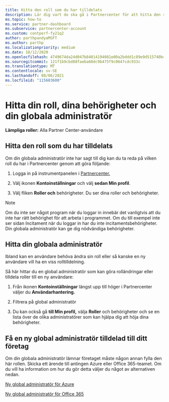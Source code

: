 ```yaml
---
title: Hitta den roll som du har tilldelats
description: Lär dig vart du ska gå i Partnercenter för att hitta den roll som du har tilldelats, dina behörigheter och din globala administratör.
ms.topic: how-to
ms.service: partner-dashboard
ms.subservice: partnercenter-account
ms.custom: contperf-fy21q2
author: parthpandyaMSFT
ms.author: parthp
ms.localizationpriority: medium
ms.date: 10/12/2020
ms.openlocfilehash: 4749674da24d047b84014194081e00a2bddd1c89e9d515740b4346e0b05898b8
ms.sourcegitcommit: 121f1b9cbd88faeba60dc9b475f9c0647cdc933c
ms.translationtype: MT
ms.contentlocale: sv-SE
ms.lasthandoff: 08/06/2021
ms.locfileid: "115683600"
---
```

# <a name="find-your-role-your-permissions-and-your-global-admin"></a>Hitta din roll, dina behörigheter och din globala administratör


**Lämpliga roller:** Alla Partner Center-användare

## <a name="find-the-role-youve-been-assigned"></a>Hitta den roll som du har tilldelats

Om din globala administratör inte har sagt till dig kan du ta reda på vilken roll du har i Partnercenter genom att göra följande:

1. Logga in på instrumentpanelen i [Partnercenter.](https://partner.microsoft.com/dashboard/home)

1. Välj ikonen **Kontoinställningar** och välj **sedan Min profil**.
 
1. Välj fliken **Roller och** behörigheter. Du ser dina roller och behörigheter.
 
>[!Note]
>Om du inte ser något program när du loggar in innebär det vanligtvis att du inte har rätt behörighet för att arbeta i programmet. Om du till exempel inte ser sidan Incitament när du loggar in har du inte incitamentsbehörigheter. Din globala administratör kan ge dig nödvändiga behörigheter.

## <a name="find-your-global-admin"></a>Hitta din globala administratör

Ibland kan en användare behöva ändra sin roll eller så kanske en ny användare vill ha en viss rolltilldelning.

Så här hittar du en global administratör som kan göra rolländringar eller tilldela roller till en ny användare: 

1. Från ikonen **Kontoinställningar** längst upp till höger i Partnercenter väljer du **Användarhantering.**

1. Filtrera på global administratör

1. Du kan också gå **till Min profil,** välja **Roller** och behörigheter och se en lista över de olika administratörer som kan hjälpa dig att höja dina behörigheter. 


## <a name="get-a-new-global-admin-assigned-to-your-company"></a>Få en ny global administratör tilldelad till ditt företag

Om din globala administratör lämnar företaget måste någon annan fylla den här rollen. Skicka ett ärende till antingen Azure eller Office 365-teamet. Om du vill ha information om hur du gör detta väljer du något av alternativen nedan.

[Ny global administratör för Azure](https://support.microsoft.com/help/4505981/what-to-do-if-the-only-admin-for-your-mpn-program-has-left-the-company)

[Ny global administratör för Office 365](https://admin.microsoft.com/)

